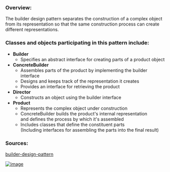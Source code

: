 ### Overview:

The builder design pattern separates the construction of a complex object from its representation so that the same construction process can create different representations.

### Classes and objects participating in this pattern include:

* **Builder**	      
	- Specifies an abstract interface for creating parts of a product object  
* **ConcreteBuilder** 
	- Assembles parts of the product by implementing the builder interface  
	- Designs and keeps track of the representation it creates  
	- Provides an interface for retrieving the product
* **Director**        
	- Constructs an object using the builder interface  
* **Product**	      
	- Represents the complex object under construction  
	- ConcreteBuilder builds the product's internal representation  
  	  and defines the process by which it's assembled  
	- Includes classes that define the constituent parts  
  	  (Including interfaces for assembling the parts into the final result)  

### Sources:

[builder-design-pattern](https://dofactory.com/net/builder-design-pattern)

[![image](https://github.com/nicholasrwx/GangOfFourPatterns/blob/main/Imgs/back-arrow_1f519.png)](https://github.com/nicholasrwx/GangOfFourPatterns/tree/main)
